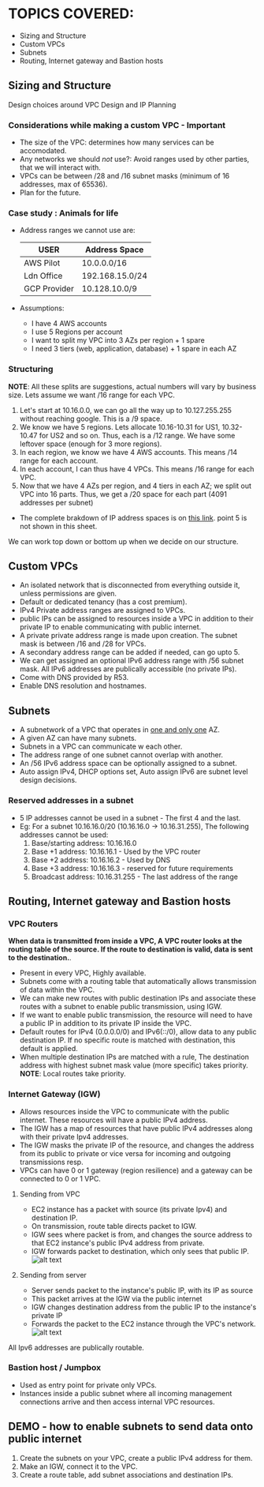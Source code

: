 # TOPICS COVERED:
- Sizing and Structure
- Custom VPCs
- Subnets
- Routing, Internet gateway and Bastion hosts

## Sizing and Structure 
Design choices around VPC Design and IP Planning

### Considerations while making a custom VPC - Important
- The size of the VPC: determines how many services can be accomodated.
- Any networks we should _not_ use?: Avoid ranges used by other parties, that we will interact with.
- VPCs can be between /28 and /16 subnet masks (minimum of 16 addresses, max of 65536).
- Plan for the future.

### Case study : Animals for life

- Address ranges we cannot use are:

    USER            | Address Space
    ----------------|----------------
    AWS Pilot       |  10.0.0.0/16
    Ldn Office      |  192.168.15.0/24
    GCP Provider    |  10.128.10.0/9

- Assumptions: 
    - I have 4 AWS accounts
    - I use 5 Regions per account
    - I want to split my VPC into 3 AZs per region + 1 spare
    - I need 3 tiers (web, application, database) + 1 spare in each AZ

### Structuring
**NOTE**: All these splits are suggestions, actual numbers will vary by business size.
Lets assume we want /16 range for each VPC.

1. Let's start at 10.16.0.0, we can go all the way up to 10.127.255.255 without reaching google. This is a /9 space.
2. We know we have 5 regions. Lets allocate 10.16-10.31 for US1, 10.32-10.47 for US2 and so on. Thus, each is a /12 range. We have some leftover space (enough for 3 more regions).
3. In each region, we know we have 4 AWS accounts. This means /14 range for each account.
4. In each account, I can thus have 4 VPCs. This means /16 range for each VPC.
5. Now that we have 4 AZs per region, and 4 tiers in each AZ; we split out VPC into 16 parts. Thus, we get a /20 space for each part (4091 addresses per subnet)

- The complete brakdown of IP address spaces is on [this link](https://learn.cantrill.io/courses/1101194/lectures/26950364). point 5 is not shown in this sheet.

We can work top down or bottom up when we decide on our structure. 

## Custom VPCs
- An isolated network that is disconnected from everything outside it, unless permissions are given.
- Default or dedicated tenancy (has a cost premium).
- IPv4 Private address ranges are assigned to VPCs. 
- public IPs can be assigned to resources inside a VPC in addition to their private IP to enable communicating with public internet.
- A private private address range is made upon creation. The subnet mask is between /16 and /28 for VPCs. 
- A secondary address range can be added if needed, can go upto 5.
- We can get assigned an optional IPv6 address range with /56 subnet mask. All IPv6 addresses are publically accessible (no private IPs). 
- Come with DNS provided by R53.
- Enable DNS resolution and hostnames.

## Subnets
- A subnetwork of a VPC that operates in <ins>one and only one</ins> AZ. 
- A given AZ can have many subnets.
- Subnets in a VPC can communicate w each other.
- The address range of one subnet cannot overlap with another.
- An /56 IPv6 address space can be optionally assigned to a subnet. 
- Auto assign IPv4, DHCP options set, Auto assign IPv6 are subnet level design decisions. 

### Reserved addresses in a subnet
- 5 IP addresses cannot be used in a subnet - The first 4 and the last.
- Eg: For a subnet 10.16.16.0/20 (10.16.16.0 -> 10.16.31.255), The following addresses cannot be used:
    1. Base/starting address: 10.16.16.0
    2. Base +1 address: 10.16.16.1 - Used by the VPC router 
    3. Base +2 address: 10.16.16.2 - Used by DNS
    4. Base +3 address: 10.16.16.3 - reserved for future requirements
    5. Broadcast address: 10.16.31.255 - The last address of the range

## Routing, Internet gateway and Bastion hosts
### VPC Routers
**When data is transmitted from inside a VPC, A VPC router looks at the routing table of the source. If the route to destination is valid, data is sent to the destination.**. 
- Present in every VPC, Highly available.
- Subnets come with a routing table that automatically allows transmission of data within the VPC.
- We can make new routes with public destination IPs and associate these routes with a subnet to enable public transmission, using IGW.
- If we want to enable public transmission, the resource will need to have a public IP in addition to its private IP inside the VPC. 
- Default routes for IPv4 (0.0.0.0/0) and IPv6(::/0), allow data to any public destination IP. If no specific route is matched with destination, this default is applied.
- When multiple destination IPs are matched with a rule, The destination address with highest subnet mask value (more specific) takes priority. **NOTE**: Local routes take priority.

### Internet Gateway (IGW)
- Allows resources inside the VPC to communicate with the public internet. These resources will have a public IPv4 address.
- The IGW has a map of resources that have public IPv4 addresses along with their private Ipv4 addresses. 
- The IGW masks the private IP of the resource, and changes the address from its public to private or vice versa for incoming and outgoing transmissions resp.
- VPCs can have 0 or 1 gateway (region resilience) and a gateway can be connected to 0 or 1 VPC.

1. Sending from VPC
    - EC2 instance has a packet with source (its private Ipv4) and destination IP.
    - On transmission, route table directs packet to IGW.
    - IGW sees where packet is from, and changes the source address to that EC2 instance's public IPv4 address from private.
    - IGW forwards packet to destination, which only sees that public IP.
    ![alt text](<Screenshots/Screenshot 2024-06-03 at 2.57.13 PM.png>)

2. Sending from server
    - Server sends packet to the instance's public IP, with its IP as source
    - This packet arrives at the IGW via the public internet
    - IGW changes destination address from the public IP to the instance's private IP
    - Forwards the packet to the EC2 instance through the VPC's network.
    ![alt text](<Screenshots/Screenshot 2024-06-03 at 3.00.39 PM.png>)

All Ipv6 addresses are publically routable. 

### Bastion host / Jumpbox
- Used as entry point for private only VPCs. 
- Instances inside a public subnet where all incoming management connections arrive and then access internal VPC resources.


## DEMO - how to enable subnets to send data onto public internet
1. Create the subnets on your VPC, create a public IPv4 address for them.
2. Make an IGW, connect it to the VPC.
3. Create a route table, add subnet associations and destination IPs.
